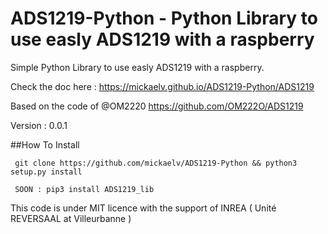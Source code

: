 
ADS1219-Python - Python Library to use easly ADS1219 with a raspberry
========================================================

Simple Python Library to use easly ADS1219 with a raspberry. 

Check the doc here : https://mickaelv.github.io/ADS1219-Python/ADS1219 

Based on the code of @OM2220 https://github.com/OM222O/ADS1219

Version : 0.0.1

##How To Install


     git clone https://github.com/mickaelv/ADS1219-Python && python3 setup.py install

     SOON : pip3 install ADS1219_lib 


This code is under MIT licence with the support of INREA ( Unité REVERSAAL at Villeurbanne )
